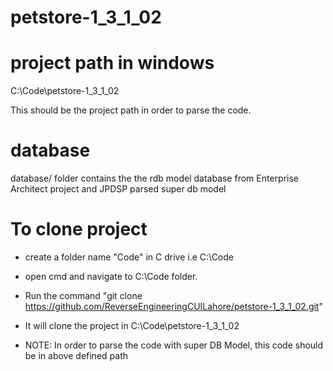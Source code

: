 # petstore-1_3_1_02

# project path in windows 
 C:\Code\petstore-1_3_1_02
 
This should be the project path in order to parse the code.

# database

database/ folder contains the the rdb model database from Enterprise Architect project and JPDSP parsed super db model

# To clone project
 
- create a folder name "Code" in C drive i.e C:\Code
- open cmd and navigate to C:\Code folder. 
- Run the command "git clone https://github.com/ReverseEngineeringCUILahore/petstore-1_3_1_02.git"
- It will clone the project in C:\Code\petstore-1_3_1_02

- NOTE: In order to parse the code with super DB Model, this code should be in above defined path




